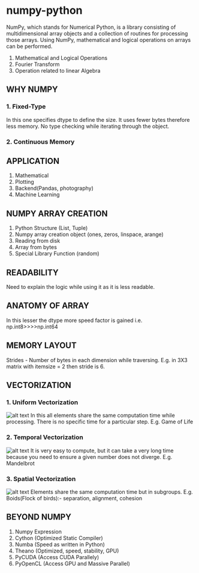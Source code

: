 # numpy-python
NumPy, which stands for Numerical Python, is a library consisting of multidimensional array objects and a collection of routines for processing those arrays. Using NumPy, mathematical and logical operations on arrays can be performed.
1. Mathematical and Logical Operations
2. Fourier Transform
3. Operation related to linear Algebra

## WHY NUMPY
### 1. Fixed-Type
In this one specifies dtype to define the size. It uses fewer bytes therefore less memory. No type checking while iterating through the object.

### 2. Continuous Memory

## APPLICATION
1. Mathematical
2. Plotting
3. Backend(Pandas, photography)
4. Machine Learning

## NUMPY ARRAY CREATION
1. Python Structure (List, Tuple)
2. Numpy array creation object (ones, zeros, linspace, arange)
3. Reading from disk
4. Array from bytes
5. Special Library Function (random)

## READABILITY
Need to explain the logic while using it as it is less readable.

## ANATOMY OF ARRAY
In this lesser the dtype more speed factor is gained i.e.  np.int8>>>>np.int64

## MEMORY LAYOUT
Strides - Number of bytes in each dimension while traversing.
E.g. in 3X3 matrix with itemsize = 2 then stride is 6.

## VECTORIZATION
### 1. Uniform Vectorization
![alt text](https://www.labri.fr/perso/nrougier/from-python-to-numpy/data/Textile-Cone-cropped.jpg)
In this all elements share the same computation time while processing. There is no specific time for a particular step.
E.g. Game of Life

### 2. Temporal Vectorization
![alt text](https://www.labri.fr/perso/nrougier/from-python-to-numpy/data/Fractal-Broccoli-cropped.jpg)
 It is very easy to compute, but it can take a very long time because you need to ensure a given number does not diverge. 
E.g. Mandelbrot

### 3. Spatial Vectorization
![alt text](https://www.labri.fr/perso/nrougier/from-python-to-numpy/data/Fugle-cropped.jpg)
Elements share the same computation time but in subgroups.
E.g. Boids(Flock of birds):- separation, alignment, cohesion

## BEYOND NUMPY
1. Numpy Expression
2. Cython (Optimized Static Compiler)
3. Numba (Speed as written in Python)
4. Theano (Optimized, speed, stability, GPU)
5. PyCUDA (Access CUDA Parallely)
6. PyOpenCL (Access GPU and Massive Parallel)